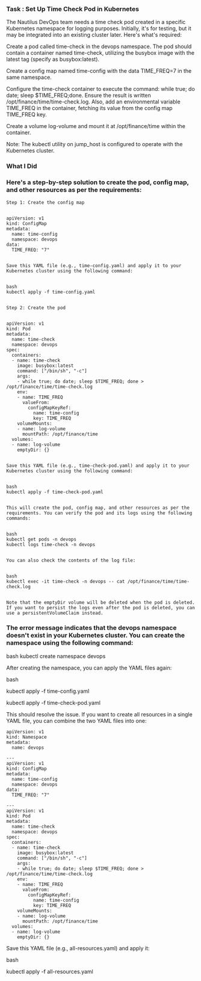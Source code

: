 ### Task : Set Up Time Check Pod in Kubernetes

The Nautilus DevOps team needs a time check pod created in a specific Kubernetes namespace for logging purposes. Initially, it's for testing, but it may be integrated into an existing cluster later. Here's what's required:

Create a pod called time-check in the devops namespace. The pod should contain a container named time-check, utilizing the busybox image with the latest tag (specify as busybox:latest).

Create a config map named time-config with the data TIME_FREQ=7 in the same namespace.

Configure the time-check container to execute the command: while true; do date; sleep $TIME_FREQ;done. Ensure the result is written /opt/finance/time/time-check.log. Also, add an environmental variable TIME_FREQ in the container, fetching its value from the config map TIME_FREQ key.

Create a volume log-volume and mount it at /opt/finance/time within the container.

Note: The kubectl utility on jump_host is configured to operate with the Kubernetes cluster.


### What I Did

### Here's a step-by-step solution to create the pod, config map, and other resources as per the requirements:
```
Step 1: Create the config map


apiVersion: v1
kind: ConfigMap
metadata:
  name: time-config
  namespace: devops
data:
  TIME_FREQ: "7"


Save this YAML file (e.g., time-config.yaml) and apply it to your Kubernetes cluster using the following command:


bash
kubectl apply -f time-config.yaml


Step 2: Create the pod


apiVersion: v1
kind: Pod
metadata:
  name: time-check
  namespace: devops
spec:
  containers:
  - name: time-check
    image: busybox:latest
    command: ["/bin/sh", "-c"]
    args:
    - while true; do date; sleep $TIME_FREQ; done > /opt/finance/time/time-check.log
    env:
    - name: TIME_FREQ
      valueFrom:
        configMapKeyRef:
          name: time-config
          key: TIME_FREQ
    volumeMounts:
    - name: log-volume
      mountPath: /opt/finance/time
  volumes:
  - name: log-volume
    emptyDir: {}


Save this YAML file (e.g., time-check-pod.yaml) and apply it to your Kubernetes cluster using the following command:


bash
kubectl apply -f time-check-pod.yaml


This will create the pod, config map, and other resources as per the requirements. You can verify the pod and its logs using the following commands:


bash
kubectl get pods -n devops
kubectl logs time-check -n devops


You can also check the contents of the log file:


bash
kubectl exec -it time-check -n devops -- cat /opt/finance/time/time-check.log


Note that the emptyDir volume will be deleted when the pod is deleted. If you want to persist the logs even after the pod is deleted, you can use a persistentVolumeClaim instead.
```
### The error message indicates that the devops namespace doesn't exist in your Kubernetes cluster. You can create the namespace using the following command:


bash
kubectl create namespace devops


After creating the namespace, you can apply the YAML files again:


bash

kubectl apply -f time-config.yaml

kubectl apply -f time-check-pod.yaml


This should resolve the issue. If you want to create all resources in a single YAML file, you can combine the two YAML files into one:

```
apiVersion: v1
kind: Namespace
metadata:
  name: devops

---
apiVersion: v1
kind: ConfigMap
metadata:
  name: time-config
  namespace: devops
data:
  TIME_FREQ: "7"

---
apiVersion: v1
kind: Pod
metadata:
  name: time-check
  namespace: devops
spec:
  containers:
  - name: time-check
    image: busybox:latest
    command: ["/bin/sh", "-c"]
    args:
    - while true; do date; sleep $TIME_FREQ; done > /opt/finance/time/time-check.log
    env:
    - name: TIME_FREQ
      valueFrom:
        configMapKeyRef:
          name: time-config
          key: TIME_FREQ
    volumeMounts:
    - name: log-volume
      mountPath: /opt/finance/time
  volumes:
  - name: log-volume
    emptyDir: {}
```

Save this YAML file (e.g., all-resources.yaml) and apply it:


bash

kubectl apply -f all-resources.yaml
